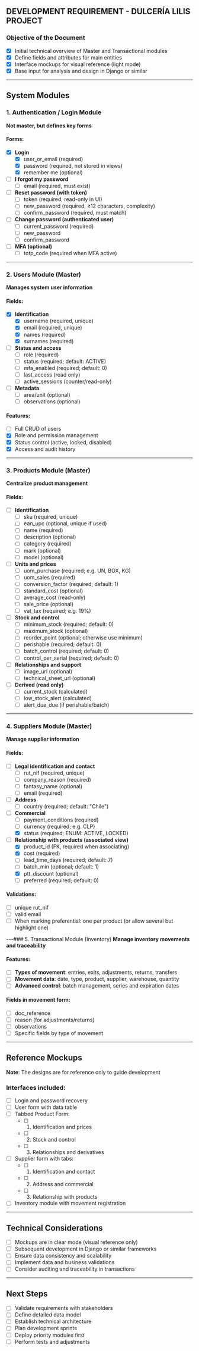 ## DEVELOPMENT REQUIREMENT - DULCERÍA LILIS PROJECT

### Objective of the Document
- [x] Initial technical overview of Master and Transactional modules
- [x] Define fields and attributes for main entities
- [x] Interface mockups for visual reference (light mode)
- [x] Base input for analysis and design in Django or similar

---

## System Modules

### 1. Authentication / Login Module
**Not master, but defines key forms**

#### Forms:
- [x] **Login**
  - [x] user_or_email (required)
  - [x] password (required, not stored in views)
  - [x] remember me (optional)

- [ ] **I forgot my password**
  - [ ] email (required, must exist)

- [ ] **Reset password (with token)**
  - [ ] token (required, read-only in UI)
  - [ ] new_password (required, ≥12 characters, complexity)
  - [ ] confirm_password (required, must match)

- [ ] **Change password (authenticated user)**
  - [ ] current_password (required)
  - [ ] new_password
  - [ ] confirm_password

- [ ] **MFA (optional)**
  - [ ] totp_code (required when MFA active)

---

### 2. Users Module (Master)
**Manages system user information**

#### Fields:
- [x] **Identification**
  - [x] username (required, unique)
  - [x] email (required, unique)
  - [x] names (required)
  - [x] surnames (required)

- [ ] **Status and access**
  - [ ] role (required)
  - [ ] status (required; default: ACTIVE)
  - [ ] mfa_enabled (required; default: 0)
  - [ ] last_access (read only)
  - [ ] active_sessions (counter/read-only)

- [ ] **Metadata**
  - [ ] area/unit (optional)
  - [ ] observations (optional)

#### Features:
- [ ] Full CRUD of users
- [x] Role and permission management
- [x] Status control (active, locked, disabled)
- [x] Access and audit history

---

### 3. Products Module (Master)
**Centralize product management**

#### Fields:
- [ ] **Identification**
  - [ ] sku (required, unique)
  - [ ] ean_upc (optional, unique if used)
  - [ ] name (required)
  - [ ] description (optional)
  - [ ] category (required)
  - [ ] mark (optional)
  - [ ] model (optional)

- [ ] **Units and prices**
  - [ ] uom_purchase (required; e.g. UN, BOX, KG)
  - [ ] uom_sales (required)
  - [ ] conversion_factor (required; default: 1)
  - [ ] standard_cost (optional)
  - [ ] average_cost (read-only)
  - [ ] sale_price (optional)
  - [ ] vat_tax (required; e.g. 19%)

- [ ] **Stock and control**
  - [ ] minimum_stock (required; default: 0)
  - [ ] maximum_stock (optional)
  - [ ] reorder_point (optional; otherwise use minimum)
  - [ ] perishable (required; default: 0)
  - [ ] batch_control (required; default: 0)
  - [ ] control_per_serial (required; default: 0)

- [ ] **Relationships and support**
  - [ ] image_url (optional)
  - [ ] technical_sheet_url (optional)

- [ ] **Derived (read only)**
  - [ ] current_stock (calculated)
  - [ ] low_stock_alert (calculated)
  - [ ] alert_due_due (if perishable/batch)

---

### 4. Suppliers Module (Master)
**Manage supplier information**

#### Fields:
- [ ] **Legal identification and contact**
  - [ ] rut_nif (required, unique)
  - [ ] company_reason (required)
  - [ ] fantasy_name (optional)
  - [ ] email (required)

- [ ] **Address**
  - [ ] country (required; default: "Chile")

- [ ] **Commercial**
  - [ ] payment_conditions (required)
  - [ ] currency (required; e.g. CLP)
  - [x] status (required; ENUM: ACTIVE, LOCKED)

- [ ] **Relationship with products (associated view)**
  - [x] product_id (FK, required when associating)
  - [x] cost (required)
  - [ ] lead_time_days (required; default: 7)
  - [ ] batch_min (optional; default: 1)
  - [x] ptt_discount (optional)
  - [ ] preferred (required; default: 0)

#### Validations:
- [ ] unique rut_nif
- [ ] valid email
- [ ] When marking preferential: one per product (or allow several but highlight one)

---### 5. Transactional Module (Inventory)
**Manage inventory movements and traceability**

#### Features:
- [ ] **Types of movement**: entries, exits, adjustments, returns, transfers
- [ ] **Movement data**: date, type, product, supplier, warehouse, quantity
- [ ] **Advanced control**: batch management, series and expiration dates

#### Fields in movement form:
- [ ] doc_reference
- [ ] reason (for adjustments/returns)
- [ ] observations
- [ ] Specific fields by type of movement

---

## Reference Mockups
**Note**: The designs are for reference only to guide development

### Interfaces included:
- [ ] Login and password recovery
- [ ] User form with data table
- [ ] Tabbed Product Form:
  - [ ] 1. Identification and prices
  - [ ] 2. Stock and control
  - [ ] 3. Relationships and derivatives
- [ ] Supplier form with tabs:
  - [ ] 1. Identification and contact
  - [ ] 2. Address and commercial
  - [ ] 3. Relationship with products
- [ ] Inventory module with movement registration

---

## Technical Considerations
- [ ] Mockups are in clear mode (visual reference only)
- [ ] Subsequent development in Django or similar frameworks
- [ ] Ensure data consistency and scalability
- [ ] Implement data and business validations
- [ ] Consider auditing and traceability in transactions

---

## Next Steps
- [ ] Validate requirements with stakeholders
- [ ] Define detailed data model
- [ ] Establish technical architecture
- [ ] Plan development sprints
- [ ] Deploy priority modules first
- [ ] Perform tests and adjustments